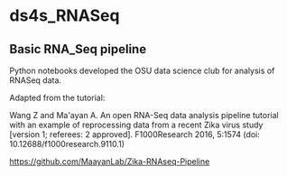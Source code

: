# ds4s_RNASeq

## Basic RNA_Seq pipeline

Python notebooks developed the OSU data science club for analysis of RNASeq data.

Adapted from the tutorial:

Wang Z and Ma'ayan A. 
An open RNA-Seq data analysis pipeline tutorial with an example of reprocessing data from a recent Zika virus study [version 1; referees: 2 approved]. F1000Research 2016, 5:1574 (doi: 10.12688/f1000research.9110.1)

https://github.com/MaayanLab/Zika-RNAseq-Pipeline
